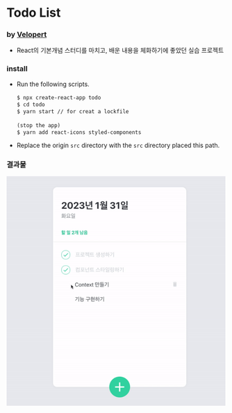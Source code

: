 

# Todo List 
### by [Velopert](https://react.vlpt.us/mashup-todolist/)

* React의 기본개념 스터디를 마치고, 배운 내용을 체화하기에 좋았던 실습 프로젝트

### install
* Run the following scripts.

   ```Shell
   $ npx create-react-app todo
   $ cd todo
   $ yarn start // for creat a lockfile

   (stop the app)
   $ yarn add react-icons styled-components
   ```
* Replace the origin `src` directory with the `src` directory placed this path. 


### 결과물 
<img src="../img/todo.gif">
